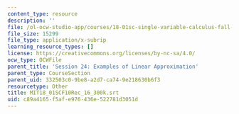 ```yaml
---
content_type: resource
description: ''
file: /ol-ocw-studio-app/courses/18-01sc-single-variable-calculus-fall-2010/c89a4165f5afe976436e522781d3051d_MIT18_01SCF10Rec_16_300k.srt
file_size: 15299
file_type: application/x-subrip
learning_resource_types: []
license: https://creativecommons.org/licenses/by-nc-sa/4.0/
ocw_type: OCWFile
parent_title: 'Session 24: Examples of Linear Approximation'
parent_type: CourseSection
parent_uid: 332503c0-9be8-a2d7-ca74-9e218630b6f3
resourcetype: Other
title: MIT18_01SCF10Rec_16_300k.srt
uid: c89a4165-f5af-e976-436e-522781d3051d
---
```

